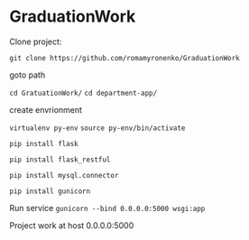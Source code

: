 # GraduationWork
Clone project:

` git clone https://github.com/romamyronenko/GraduationWork `

goto path

`cd GratuationWork/`
`cd department-app/`

create envrionment 

`virtualenv py-env`
`source py-env/bin/activate`

`pip install flask`

`pip install flask_restful`

`pip install mysql.connector`

`pip install gunicorn`

Run service
`gunicorn --bind 0.0.0.0:5000 wsgi:app`

Project work at host 0.0.0.0:5000
